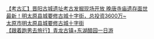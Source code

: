   
[【考古汇】晋阳古城遗址考古发掘现场开放 晚唐寺庙遗存面世](http://www.dianyue.me/archives/534/mn56070iumx8ddjz/)  
[最新！明太原县城要修古城十字街，总投资3600万~](http://www.dianyue.me/archives/452/d4o3qx1mk5gqlwux/)  
[太原市明太原县城要修古城十字街](http://www.dianyue.me/archives/222/wk0jislbiyaqldp8/)  
[【跟着跑男去旅行】青龙古镇+东湖醋园一日游](http://www.dianyue.me/archives/602/zxiuy6vyqsdf3k6y/)